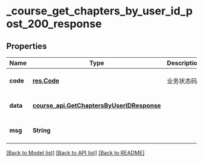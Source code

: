 # _course_get_chapters_by_user_id_post_200_response
## Properties

| Name | Type | Description | Notes |
|------------ | ------------- | ------------- | -------------|
| **code** | [**res.Code**](res.Code.md) | 业务状态码 | [optional] [default to null] |
| **data** | [**course_api.GetChaptersByUserIDResponse**](course_api.GetChaptersByUserIDResponse.md) |  | [optional] [default to null] |
| **msg** | **String** |  | [optional] [default to null] |

[[Back to Model list]](../README.md#documentation-for-models) [[Back to API list]](../README.md#documentation-for-api-endpoints) [[Back to README]](../README.md)

